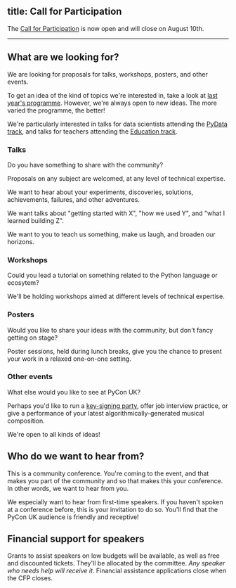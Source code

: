 title: Call for Participation
---

The [Call for Participation](https://hq.pyconuk.org/cfp/proposals/new/) is now open and will close on August 10th.

***

## What are we looking for?

We are looking for proposals for talks, workshops, posters, and other events.

To get an idea of the kind of topics we're interested in,
take a look at [last year's programme](http://2016.pyconuk.org/programme/).
However, we're always open to new ideas.
The more varied the programme, the better!

We're particularly interested in talks for data scientists attending the [PyData track](http://2017.pyconuk.org/pydata/),
and talks for teachers attending the [Education track](http://2017.pyconuk.org/education/).

### Talks

Do you have something to share with the community?

Proposals on any subject are welcomed, at any level of technical expertise.

We want to hear about your experiments, discoveries, solutions, achievements, failures, and other adventures.

We want talks about "getting started with X", "how we used Y", and "what I learned building Z".

We want to you to teach us something, make us laugh, and broaden our horizons.

### Workshops

Could you lead a tutorial on something related to the Python language or ecosytem?

We'll be holding workshops aimed at different levels of technical expertise.

### Posters

Would you like to share your ideas with the community, but don't fancy getting on stage?

Poster sessions, held during lunch breaks,
give you the chance to present your work in a relaxed one-on-one setting.

### Other events

What else would you like to see at PyCon UK?

Perhaps you'd like to run a [key-signing party](https://en.wikipedia.org/wiki/Key_signing_party),
offer job interview practice,
or give a performance of your latest algorithmically-generated musical composition.

We're open to all kinds of ideas!


## Who do we want to hear from?

This is a community conference.
You're coming to the event,
and that makes you part of the community and so that makes this your conference.
In other words, we want to hear from you.

We especially want to hear from first-time speakers.
If you haven't spoken at a conference before,
this is your invitation to do so.
You'll find that the PyCon UK audience is friendly and receptive!


## Financial support for speakers

Grants to assist speakers on low budgets will be available,
as well as free and discounted tickets.
They'll be allocated by the committee.
*Any speaker who needs help will receive it.*
Financial assistance applications close when the CFP closes.

